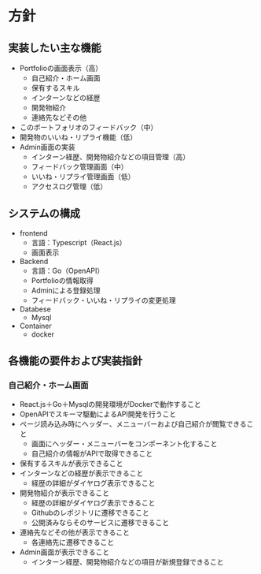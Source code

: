 # 方針
## 実装したい主な機能
- Portfolioの画面表示（高）
  - 自己紹介・ホーム画面
  - 保有するスキル
  - インターンなどの経歴
  - 開発物紹介
  - 連絡先などその他
- このポートフォリオのフィードバック（中）
- 開発物のいいね・リプライ機能（低）
- Admin画面の実装
  - インターン経歴、開発物紹介などの項目管理（高）
  - フィードバック管理画面（中）
  - いいね・リプライ管理画面（低）
  - アクセスログ管理（低）

## システムの構成
- frontend
  - 言語：Typescript（React.js）
  - 画面表示
- Backend
  - 言語：Go（OpenAPI）
  - Portfolioの情報取得
  - Adminによる登録処理
  - フィードバック・いいね・リプライの変更処理
- Databese
  - Mysql
- Container
  - docker
 
## 各機能の要件および実装指針
### 自己紹介・ホーム画面
- React.js＋Go＋Mysqlの開発環境がDockerで動作すること
- OpenAPIでスキーマ駆動によるAPI開発を行うこと
- ページ読み込み時にヘッダー、メニューバーおよび自己紹介が閲覧できること
  - 画面にヘッダー・メニューバーをコンポーネント化すること
  - 自己紹介の情報がAPIで取得できること
- 保有するスキルが表示できること
- インターンなどの経歴が表示できること
  - 経歴の詳細がダイヤログ表示できること
- 開発物紹介が表示できること
  - 経歴の詳細がダイヤログ表示できること
  - Githubのレポジトリに遷移できること
  - 公開済みならそのサービスに遷移できること
- 連絡先などその他が表示できること
  - 各連絡先に遷移できること
- Admin画面が表示できること
  - インターン経歴、開発物紹介などの項目が新規登録できること



